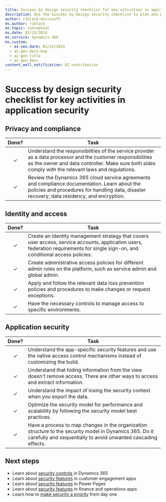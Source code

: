 ```yaml
---
title: Success by design security checklist for key activities in application security
description: Use the Success by Design security checklist to plan and prioritize your key activities for privacy and compliance, identity and access, and application security.
author: riblack-microsoft
ms.author: riblack
ms.topic: conceptual 
ms.date: 01/22/2024
ms.service: dynamics-365
ms.custom:
  - ai-seo-date: 01/22/2024
  - ai-gen-docs-bap
  - ai-gen-title
  - ai-gen-desc
content_well_notification: AI-contribution
---
```


# Success by design security checklist for key activities in application security

## Privacy and compliance

| Done? | Task |
| :-----: | ---- |
| &check; | Understand the responsibilities of the service provider as a data processor and the customer responsibilities as the owner and data controller. Make sure both sides comply with the relevant laws and regulations. |
| &check; | Review the Dynamics 365 cloud service agreements and compliance documentation. Learn about the policies and procedures for handling data, disaster recovery, data residency, and encryption. |

## Identity and access

| Done? | Task |
| :-----: | ---- |
| &check; | Create an identity management strategy that covers user access, service accounts, application users, federation requirements for single sign-on, and conditional access policies. |
| &check; | Create administrative access policies for different admin roles on the platform, such as service admin and global admin. |
| &check; | Apply and follow the relevant data loss prevention policies and procedures to make changes or request exceptions. |
| &check; | Have the necessary controls to manage access to specific environments. |

## Application security

| Done? | Task |
| :-----: | ---- |
| &check; | Understand the app-specific security features and use the native access control mechanisms instead of customizing the build. |
| &check; | Understand that hiding information from the view doesn't remove access. There are other ways to access and extract information. |
| &check; | Understand the impact of losing the security context when you export the data. |
| &check; | Optimize the security model for performance and scalability by following the security model best practices. |
| &check; | Have a process to map changes in the organization structure to the security model in Dynamics 365. Do it carefully and sequentially to avoid unwanted cascading effects. |

## Next steps

- Learn about [security controls](security-strategy-security-controls.md) in Dynamics 365
- Learn about [security features](security-strategy-product-ce.md) in customer engagement apps
- Learn about [security features](security-strategy-product-portals.md) in Power Pages
- Learn about [security features](security-strategy-product-oa.md) in finance and operations apps
- Learn how to [make security a priority](security-strategy-day-one-priority.md) from day one
